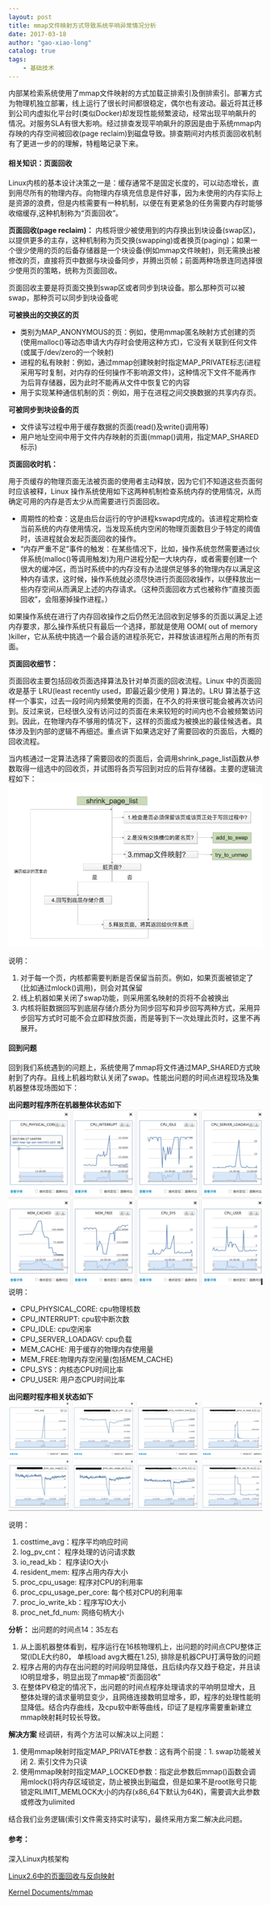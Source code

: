 ```yaml
---                                                                                                    
layout: post                                                                                           
title: mmap文件映射方式导致系统平响异常情况分析                                                                   
date: 2017-03-18                                                                                       
author: "gao-xiao-long"                                                                                
catalog: true                                                                                          
tags:                                                                                                  
    - 基础技术                                                                                          
---       
```


内部某检索系统使用了mmap文件映射的方式加载正排索引及倒排索引。部署方式为物理机独立部署，线上运行了很长时间都很稳定，偶尔也有波动。最近将其迁移到公司内虚拟化平台时(类似Docker)却发现性能频繁波动，经常出现平响飙升的情况。对服务SLA有很大影响。经过排查发现平响飙升的原因是由于系统mmap内存映的内存空间被回收(page reclaim)到磁盘导致。排查期间对内核页面回收机制有了更进一步的的理解，特粗略记录下来。

#### 相关知识：页面回收
Linux内核的基本设计决策之一是：缓存通常不是固定长度的，可以动态增长，直到用尽所有的物理内存。向物理内存填充信息是件好事，因为未使用的内存实际上是资源的浪费，但是内核需要有一种机制，以便在有更紧急的任务需要内存时能够收缩缓存,这种机制称为“页面回收”。

**页面回收(page reclaim)：**
内核将很少被使用到的内存换出到块设备(swap区)，以提供更多的主存，这种机制称为页交换(swapping)或者换页(paging)；如果一个很少使用的页的后备存储器是一个块设备(例如mmap文件映射)，则无需换出被修改的页，直接将页中数据与块设备同步，并腾出页帧；前面两种场景连同选择很少使用页的策略，统称为页面回收。

页面回收主要是将页面交换到swap区或者同步到块设备。那么那种页可以被swap，那种页可以同步到块设备呢

**可被换出的交换区的页**
* 类别为MAP_ANONYMOUS的页：例如，使用mmap匿名映射方式创建的页(使用malloc()等动态申请大内存时会使用这种方式)，它没有关联到任何文件(或属于/dev/zero的一个映射)
* 进程的私有映射：例如，通过mmap创建映射时指定MAP_PRIVATE标志(进程采用写时复制，对内存的任何操作不影响源文件)，这种情况下文件不能再作为后背存储器，因为此时不能再从文件中恢复它的内容
* 用于实现某种通信机制的页：例如，用于在进程之间交换数据的共享内存页。

**可被同步到块设备的页**
* 文件读写过程中用于缓存数据的页面(read()及write()调用等)
* 用户地址空间中用于文件内存映射的页面(mmap()调用，指定MAP_SHARED标示)


**页面回收时机：**

用于页缓存的物理页面无法被页面的使用者主动释放，因为它们不知道这些页面何时应该被释，Linux 操作系统使用如下这两种机制检查系统内存的使用情况，从而确定可用的内存是否太少从而需要进行页面回收。
- 周期性的检查：这是由后台运行的守护进程kswapd完成的。该进程定期检查当前系统的内存使用情况，当发现系统内空闲的物理页面数目少于特定的阈值时，该进程就会发起页面回收的操作。
- “内存严重不足”事件的触发：在某些情况下，比如，操作系统忽然需要通过伙伴系统(malloc()等调用触发)为用户进程分配一大块内存，或者需要创建一个很大的缓冲区，而当时系统中的内存没有办法提供足够多的物理内存以满足这种内存请求，这时候，操作系统就必须尽快进行页面回收操作，以便释放出一些内存空间从而满足上述的内存请求。（这种页面回收方式也被称作“直接页面回收”，会阻塞掉操作进程。）

如果操作系统在进行了内存回收操作之后仍然无法回收到足够多的页面以满足上述内存要求，那么操作系统只有最后一个选择，那就是使用 OOM( out of memory )killer，它从系统中挑选一个最合适的进程杀死它，并释放该进程所占用的所有页面。

**页面回收细节：**

页面回收主要包括回收页面选择算法及针对单页面的回收流程。Linux 中的页面回收是基于 LRU(least recently used，即最近最少使用 ) 算法的。LRU 算法基于这样一个事实，过去一段时间内频繁使用的页面，在不久的将来很可能会被再次访问到。反过来说，已经很久没有访问过的页面在未来较短的时间内也不会被频繁访问到。因此，在物理内存不够用的情况下，这样的页面成为被换出的最佳候选者。具体涉及到内部的逻辑不再细述。重点讲下如果选定好了需要回收的页面后，大概的回收流程。

当内核通过一定算法选择了需要回收的页面后，会调用shrink_page_list函数从参数取得一组选中的回收页，并试图将各页写回到对应的后背存储器。主要的逻辑流程如下：
![图](/img/in-post/shrink_page.png)

说明：
1. 对于每一个页，内核都需要判断是否保留当前页。例如，如果页面被锁定了(比如通过mlock()调用)，则会对其保留
2. 线上机器如果关闭了swap功能，则采用匿名映射的页将不会被换出
3. 内核将脏数据回写到底层存储介质分为同步回写和异步回写两种方式，采用异步回写方式时可能不会立即释放页面，而是等到下一次处理此页时，这里不再展开。

#### 回到问题
回到我们系统遇到的问题上，系统使用了mmap将文件通过MAP_SHARED方式映射到了内存。且线上机器均默认关闭了swap。性能出问题的时间点进程现场及集机器整体现场图如下：

**出问题时程序所在机器整体状态如下**
![图](/img/in-post/machine_status.png)
说明：
* CPU_PHYSICAL_CORE: cpu物理核数
* CPU_INTERRUPT:     cpu软中断次数
* CPU_IDLE:          cpu空闲率
* CPU_SERVER_LOADAGV: cpu负载
* MEM_CACHE: 用于缓存的物理内存使用量
* MEM_FREE:物理内存空闲量(包括MEM_CACHE)
* CPU_SYS：内核态CPU时间比率
* CPU_USER: 用户态CPU时间比率

**出问题时程序相关状态如下**
![图](/img/in-post/proc_status.png)

说明：
1. costtime_avg：程序平均响应时间
2. log_pv_cnt：    程序处理的访问请求数
3. io_read_kb：    程序读IO大小
4. resident_mem:   程序占用内存大小
5. proc_cpu_usage: 程序对CPU的利用率
6. proc_cpu_usage_per_core:  每个核对CPU的利用率
7. proc_io_write_kb：程序写IO大小
8. proc_net_fd_num: 网络句柄大小

**分析：**
出问题的时间点14：35左右
1. 从上面机器整体看到，程序运行在16核物理机上，出问题的时间点CPU整体正常(IDLE大约80， 单核load avg大概在1.25), 排除是机器CPU打满导致的问题
2. 程序占用的内存在出问题的时间段明显降低，且后续内存又趋于稳定，并且读IO明显增多，明显出现了mmap被“页面回收”
3. 在整体PV稳定的情况下，出问题的时间点程序处理请求的平响明显增大，且整体处理的请求量明显变少，且网络连接数明显增多，即，程序的处理性能明显降低。结合内存曲线，及cpu软中断等曲线，印证了是程序需要重新建立mmap映射耗时较长导致。

**解决方案**
经调研，有两个方法可以解决以上问题：
1. 使用mmap映射时指定MAP_PRIVATE参数：这有两个前提：1. swap功能被关闭 2. 索引文件为只读
2. 使用mmap映射时指定MAP_LOCKED参数：指定此参数后mmap()函数会调用mlock()将内存区域锁定，防止被换出到磁盘，但是如果不是root账号只能锁定RLIMIT_MEMLOCK大小的内存(x86_64下默认为64K)，需要调大此参数或修改为ulimited

结合我们业务逻辑(索引文件需支持实时读写)，最终采用方案二解决此问题。

#### 参考：

深入Linux内核架构

[Linux2.6中的页面回收与反向映射](https://www.ibm.com/developerworks/cn/linux/l-cn-pagerecycle/)

[Kernel Documents/mmap](http://kernel.taobao.org/index.php?title=Kernel_Documents/mmap_18_32)
